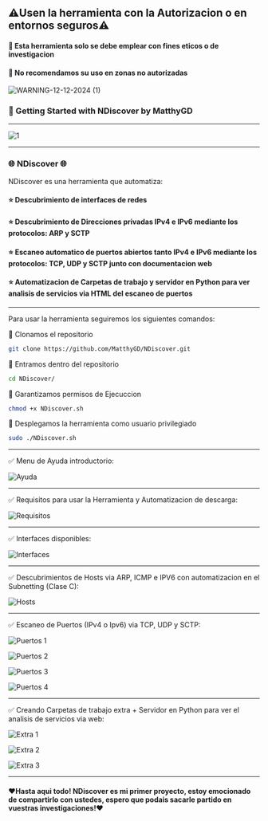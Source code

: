 ## ⚠️Usen la herramienta con la Autorizacion o en entornos seguros⚠️

#### 👮 Esta herramienta solo se debe emplear con fines eticos o de investigacion
#### 👮 No recomendamos su uso en zonas no autorizadas

![WARNING-12-12-2024 (1)](https://github.com/user-attachments/assets/59fef353-7791-4f6a-b162-3f75bfccd93f)

### 🚀 Getting Started with NDiscover by MatthyGD

------------------------------------------------------------------------------------------------------------------------------------------------------------

![1](https://github.com/user-attachments/assets/ed7bac0d-3c17-494b-94c3-ecfeadc50a6a)

------------------------------------------------------------------------------------------------------------------------------------------------------------

### 🌐 NDiscover 🌐
NDiscover es una herramienta que automatiza:

#### ⭐ Descubrimiento de interfaces de redes
#### ⭐ Descubrimiento de Direcciones privadas IPv4 e IPv6 mediante los protocolos: ARP y SCTP
#### ⭐ Escaneo automatico de puertos abiertos tanto IPv4 e IPv6 mediante los protocolos: TCP, UDP y SCTP junto con documentacion web
#### ⭐ Automatizacion de Carpetas de trabajo y servidor en Python para ver analisis de servicios via HTML del escaneo de puertos

------------------------------------------------------------------------------------------------------------------------------------------------------------

Para usar la herramienta seguiremos los siguientes comandos:

🔴 Clonamos el repositorio

```bash
git clone https://github.com/MatthyGD/NDiscover.git
```

🔴 Entramos dentro del repositorio

```bash
cd NDiscover/
```

🔴 Garantizamos permisos de Ejecuccion

```bash
chmod +x NDiscover.sh
```

🔴 Desplegamos la herramienta como usuario privilegiado

```bash
sudo ./NDiscover.sh
```

------------------------------------------------------------------------------------------------------------------------------------------------------------

✅ Menu de Ayuda introductorio:


![Ayuda](https://github.com/user-attachments/assets/4fe40482-ea04-4284-89f0-d2c40f6e66f8)

------------------------------------------------------------------------------------------------------------------------------------------------------------

✅ Requisitos para usar la Herramienta y Automatizacion de descarga:

![Requisitos](https://github.com/user-attachments/assets/8c2e3d37-63e0-4e02-8a10-3f6724efefa3)

------------------------------------------------------------------------------------------------------------------------------------------------------------

✅ Interfaces disponibles:

![Interfaces](https://github.com/user-attachments/assets/93c5e3bf-7cc8-4cfc-85d5-4c08b4d943eb)

------------------------------------------------------------------------------------------------------------------------------------------------------------

✅ Descubrimientos de Hosts via ARP, ICMP e IPV6 con automatizacion en el Subnetting (Clase C):

![Hosts](https://github.com/user-attachments/assets/70ea4c57-cc66-4fcd-bbdc-79b97adfe2dc)

------------------------------------------------------------------------------------------------------------------------------------------------------------

✅ Escaneo de Puertos (IPv4 o Ipv6) via TCP, UDP y SCTP:

![Puertos 1](https://github.com/user-attachments/assets/cd44eac4-4084-4a58-9d40-360d149e5175)

![Puertos 2](https://github.com/user-attachments/assets/92bdc3e1-a313-4105-a0ac-5a6909dc136e)

![Puertos 3](https://github.com/user-attachments/assets/dd7ffec6-99b8-4bcd-9d5a-713d079a955c)

![Puertos 4](https://github.com/user-attachments/assets/44b8b27b-1a56-4f56-94fd-aeb20b35232a)

------------------------------------------------------------------------------------------------------------------------------------------------------------

✅ Creando Carpetas de trabajo extra + Servidor en Python para ver el analisis de servicios via web:

![Extra 1](https://github.com/user-attachments/assets/f09b5cc8-4174-40ef-af18-7e1bde34006f)

![Extra 2](https://github.com/user-attachments/assets/14186cd1-a482-404e-853a-b9d35f241f3e)

![Extra 3](https://github.com/user-attachments/assets/8732c927-9abb-4e8c-8845-91ae12df9bb5)


------------------------------------------------------------------------------------------------------------------------------------------------------------

#### ❤️Hasta aqui todo! NDiscover es mi primer proyecto, estoy emocionado de compartirlo con ustedes, espero que podais sacarle partido en vuestras investigaciones!❤️ 
